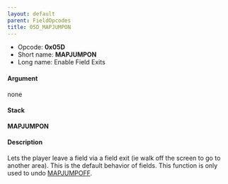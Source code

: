 ```yaml
---
layout: default
parent: FieldOpcodes
title: 05D_MAPJUMPON
---
```


-   Opcode: **0x05D**
-   Short name: **MAPJUMPON**
-   Long name: Enable Field Exits

#### Argument

none

#### Stack

  
**MAPJUMPON**

#### Description

Lets the player leave a field via a field exit (ie walk off the screen to go to another area). This is the default behavior of fields. This function is only used to undo [MAPJUMPOFF](05E_MAPJUMPOFF.md).
